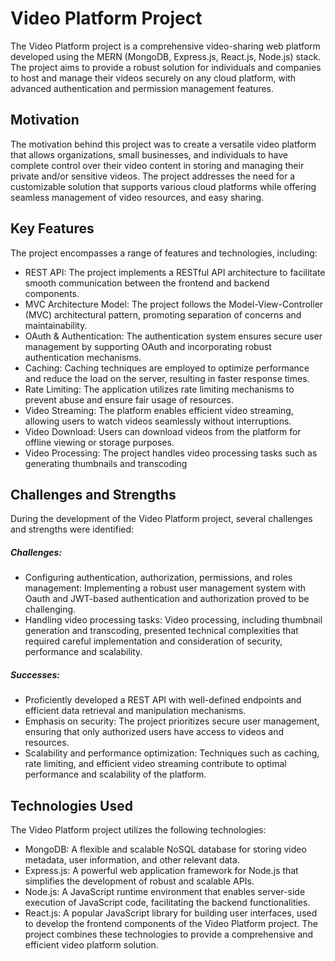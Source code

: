 # Video Platform Project
The Video Platform project is a comprehensive video-sharing web platform developed using the MERN (MongoDB, Express.js, React.js, Node.js) stack. The project aims to provide a robust solution for individuals and companies to host and manage their videos securely on any cloud platform, with advanced authentication and permission management features.

## Motivation
The motivation behind this project was to create a versatile video platform that allows organizations, small businesses, and individuals to have complete control over their video content in storing and managing their private and/or sensitive videos. The project addresses the need for a customizable solution that supports various cloud platforms while offering seamless management of video resources, and easy sharing.

## Key Features
The project encompasses a range of features and technologies, including:

- REST API: The project implements a RESTful API architecture to facilitate smooth communication between the frontend and backend components.
- MVC Architecture Model: The project follows the Model-View-Controller (MVC) architectural pattern, promoting separation of concerns and maintainability.
- OAuth & Authentication: The authentication system ensures secure user management by supporting OAuth and incorporating robust authentication mechanisms.
- Caching: Caching techniques are employed to optimize performance and reduce the load on the server, resulting in faster response times.
- Rate Limiting: The application utilizes rate limiting mechanisms to prevent abuse and ensure fair usage of resources.
- Video Streaming: The platform enables efficient video streaming, allowing users to watch videos seamlessly without interruptions.
- Video Download: Users can download videos from the platform for offline viewing or storage purposes.
- Video Processing: The project handles video processing tasks such as generating thumbnails and transcoding 
## Challenges and Strengths
During the development of the Video Platform project, several challenges and strengths were identified:

##### Challenges:
- Configuring authentication, authorization, permissions, and roles management: Implementing a robust user management system with Oauth and JWT-based authentication and authorization proved to be challenging.
- Handling video processing tasks: Video processing, including thumbnail generation and transcoding, presented technical complexities that required careful implementation and consideration of security, performance and scalability.

##### Successes:
- Proficiently developed a REST API with well-defined endpoints and efficient data retrieval and manipulation mechanisms.
- Emphasis on security: The project prioritizes secure user management, ensuring that only authorized users have access to videos and resources.
- Scalability and performance optimization: Techniques such as caching, rate limiting, and efficient video streaming contribute to optimal performance and scalability of the platform.

## Technologies Used
The Video Platform project utilizes the following technologies:

- MongoDB: A flexible and scalable NoSQL database for storing video metadata, user information, and other relevant data.
- Express.js: A powerful web application framework for Node.js that simplifies the development of robust and scalable APIs.
- Node.js: A JavaScript runtime environment that enables server-side execution of JavaScript code, facilitating the backend functionalities.
- React.js: A popular JavaScript library for building user interfaces, used to develop the frontend components of the Video Platform project.
The project combines these technologies to provide a comprehensive and efficient video platform solution.
